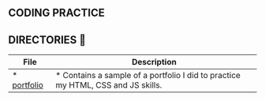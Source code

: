 ## CODING PRACTICE

## DIRECTORIES :file_folder:

| File                         | Description                                                                       |
| ---------------------------- | --------------------------------------------------------------------------------- |
| \* [portfolio](./portfolio/) | \* Contains a sample of a portfolio I did to practice my HTML, CSS and JS skills. |
